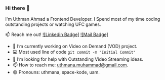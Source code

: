 
<!--
Here are some ideas to get you started:

- 🔭 I’m currently working on ...
- 🌱 I’m currently learning ...
- 👯 I’m looking to collaborate on ...
- 🤔 I’m looking for help with ...
- 💬 Ask me about ...
- 📫 How to reach me: ...
- 😄 Pronouns: ...
- ⚡ Fun fact: ...
-->

### Hi there 👋

I'm Uthman Ahmad a Frontend Developer. I Spend most of my time coding outstanding projects or watching UFC games.

:mailbox: Reach me out!
[![Linkedin Badge]]([https://www.linkedin.com/in/islem-maboud/](https://www.linkedin.com/in/uthman-ahmad/)) 
[![Mail Badge]](mailto:uthmana.muhammad@gmail.com)

<!-- TODO: Add last video link -->

- 🔭 I’m currently working on Video on Demand (VOD) project.
- :computer: Most used line of code `git commit -m "Initial Commit"`
- 🤔 I’m looking for help with Outstanding Video Streaming ideas.
- 📫 How to reach me: uthmana.muhammad@gmail.com.
- 😄 Pronouns: uthmana, space-kode, uam.



<!-- TODO: Make technologies links takes you to repositories 

### Top Technologies

-->


